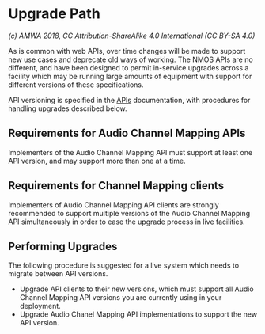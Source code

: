 # Upgrade Path

_(c) AMWA 2018, CC Attribution-ShareAlike 4.0 International (CC BY-SA 4.0)_

As is common with web APIs, over time changes will be made to support new use cases and deprecate old ways of working. The NMOS APIs are no different, and have been designed to permit in-service upgrades across a facility which may be running large amounts of equipment with support for different versions of these specifications.

API versioning is specified in the [APIs](2.0.%20APIs.md) documentation, with procedures for handling upgrades described below.

## Requirements for Audio Channel Mapping APIs

Implementers of the Audio Channel Mapping API must support at least one API version, and may support more than one at a time.

## Requirements for Channel Mapping clients

Implementers of Audio Channel Mapping API clients are strongly recommended to support multiple versions of the Audio Channel Mapping API simultaneously in order to ease the upgrade process in live facilities.

## Performing Upgrades

The following procedure is suggested for a live system which needs to migrate between API versions.

* Upgrade API clients to their new versions, which must support all Audio Channel Mapping API versions you are currently using in your deployment.
* Upgrade Audio Chanel Mapping API implementations to support the new API version.
